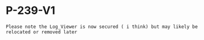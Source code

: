 # P-239-V1

```Please note the Log_Viewer is now secured ( i think) but may likely be relocated or removed later```
